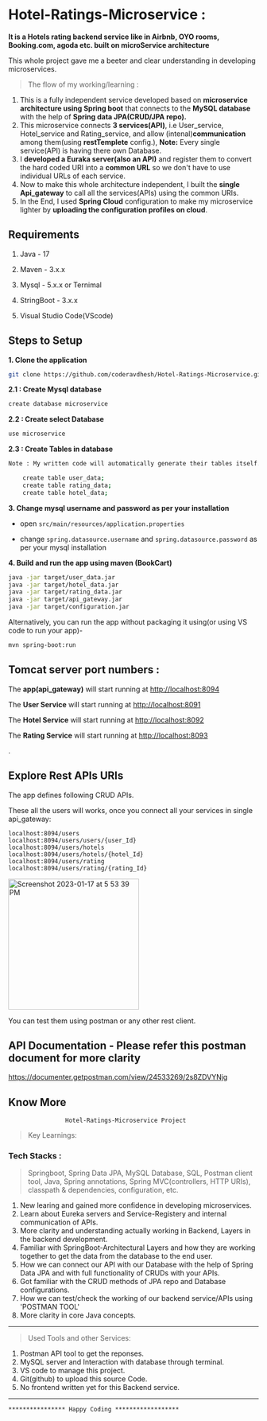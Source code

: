 # Hotel-Ratings-Microservice : 
**It is a Hotels rating backend service like in Airbnb, OYO rooms, Booking.com, agoda etc. built on microService architecture**

This whole project gave me a beeter and clear understanding in developing microservices.
> The flow of my working/learning :
1. This is a fully independent service developed based on **microservice architecture using Spring boot** that connects to the **MySQL database** with the help of **Spring data JPA(CRUD/JPA repo).** 
2. This microservice connects **3 services(API)**, i.e User_service, Hotel_service and Rating_service, and allow (intenal)**communication** among them(using **restTemplete** config.), **Note:** Every single service(API) is having there own Database.
3. I **developed a Euraka server(also an API)** and register them to convert the hard coded URI into a **common URL** so we don't have to use individual URLs of each service.
4. Now to make this whole architecture independent, I built the **single Api_gateway** to call all the services(APIs) using the common URIs.
5. In the End, I used **Spring Cloud** configuration to make my microservice lighter by **uploading the configuration profiles on cloud**.


## Requirements

1. Java - 17

2. Maven - 3.x.x

3. Mysql - 5.x.x or Ternimal 

4. StringBoot - 3.x.x

5. Visual Studio Code(VScode)

## Steps to Setup

**1. Clone the application**

```bash
git clone https://github.com/coderavdhesh/Hotel-Ratings-Microservice.git
```

**2.1 : Create Mysql database**
```bash
create database microservice
```

**2.2 : Create select Database**
```bash
use microservice
```

**2.3 : Create Tables in database**
```bash
Note : My written code will automatically generate their tables itself. However you can follow there SQL commands in terminal/workbanch.

    create table user_data;
    create table rating_data;
    create table hotel_data;
```

**3. Change mysql username and password as per your installation**

+ open `src/main/resources/application.properties`

+ change `spring.datasource.username` and `spring.datasource.password` as per your mysql installation

**4. Build and run the app using maven (BookCart)**

```bash
java -jar target/user_data.jar
java -jar target/hotel_data.jar
java -jar target/rating_data.jar
java -jar target/api_gateway.jar
java -jar target/configuration.jar
```

Alternatively, you can run the app without packaging it using(or using VS code to run your app)-

```bash
mvn spring-boot:run
```

## Tomcat server port numbers :
The **app(api_gateway)** will start running at <http://localhost:8094>

The **User Service** will start running at <http://localhost:8091>

The **Hotel Service** will start running at <http://localhost:8092>

The **Rating Service** will start running at <http://localhost:8093>

.
## Explore Rest APIs URIs

The app defines following CRUD APIs.

These all the users will works, once you connect all your services in single api_gateway:


    localhost:8094/users
    localhost:8094/users/users/{user_Id}
    localhost:8094/users/hotels
    localhost:8094/users/hotels/{hotel_Id}
    localhost:8094/users/rating
    localhost:8094/users/rating/{rating_Id}

<img width="263" alt="Screenshot 2023-01-17 at 5 53 39 PM" src="https://user-images.githubusercontent.com/61471356/212911949-c80fa40f-5319-477f-a557-979ce79f4cf9.png">

You can test them using postman or any other rest client.

## **API Documentation -** Please refer this postman document for more clarity
 https://documenter.getpostman.com/view/24533269/2s8ZDVYNjg


## **Know More**

                    Hotel-Ratings-Microservice Project

>Key Learnings:
 ### Tech Stacks :
  >Springboot, Spring Data JPA, MySQL Database, SQL, Postman client tool, Java, Spring annotations, Spring MVC(controllers, HTTP URIs), classpath & dependencies, configuration, etc.       

1. New learing and gained more confidence in developing microservices.
2. Learn about Eureka servers and Service-Registery and  internal communication of APIs.             
3. More clarity and understanding actually working in Backend, Layers in the backend development.
4. Familiar with SpringBoot-Architectural Layers and how they are working together to get the data from the database to the end user.
5. How we can connect our API with our Database with the help of Spring Data JPA and with full functionality of CRUDs with your APIs.
6. Got familiar with the CRUD methods of JPA repo and Database configurations.
7. How we can test/check the working of our backend service/APIs using 'POSTMAN TOOL'
8. More clarity in core Java concepts.
-----------------------------------------------------------------------------------------------
>Used Tools and other Services: 
1. Postman API tool to get the reponses.
2. MySQL server and Interaction with database through terminal.
3. VS code to manage this project.
4. Git(github) to upload this source Code.
5. No frontend written yet for this Backend service.
-----------------------------------------------------------------------------------------------



````
**************** Happy Coding ******************
